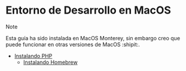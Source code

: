 # Entorno de Desarrollo en MacOS 

> [!NOTE]
> Esta guía ha sido instalada en MacOS Monterey, sin embargo creo que puede funcionar en otras versiones de MacOS :shipit:.

* [ Instalando PHP ](https://github.com/hanier10/Documentation/blob/main/instalando_php_version_7.md)
   * [Instalando Homebrew](https://github.com/hanier10/Documentation/blob/main/instalando_php_version_7.md) 
